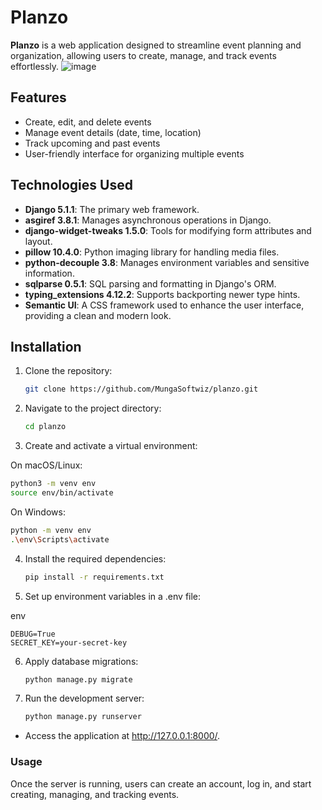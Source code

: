 # Planzo

**Planzo** is a web application designed to streamline event planning and organization, allowing users to create, manage, and track events effortlessly.
![image](https://github.com/user-attachments/assets/0fb20352-d3ca-418d-9cbd-275d57865a19)


## Features

- Create, edit, and delete events
- Manage event details (date, time, location)
- Track upcoming and past events
- User-friendly interface for organizing multiple events

## Technologies Used

- **Django 5.1.1**: The primary web framework.
- **asgiref 3.8.1**: Manages asynchronous operations in Django.
- **django-widget-tweaks 1.5.0**: Tools for modifying form attributes and layout.
- **pillow 10.4.0**: Python imaging library for handling media files.
- **python-decouple 3.8**: Manages environment variables and sensitive information.
- **sqlparse 0.5.1**: SQL parsing and formatting in Django's ORM.
- **typing_extensions 4.12.2**: Supports backporting newer type hints.
- **Semantic UI**: A CSS framework used to enhance the user interface, providing a clean and modern look.

## Installation

1. Clone the repository:
   ```bash
   git clone https://github.com/MungaSoftwiz/planzo.git
   ```

2. Navigate to the project directory:
   ```bash
   cd planzo
   ```

3. Create and activate a virtual environment:

On macOS/Linux:

   ```bash
   python3 -m venv env
   source env/bin/activate
   ```

On Windows:

   ```bash
   python -m venv env
   .\env\Scripts\activate
   ```

4. Install the required dependencies:

   ```bash
   pip install -r requirements.txt
   ```

5. Set up environment variables in a .env file:

env
   ```
   DEBUG=True
   SECRET_KEY=your-secret-key
   ```

6. Apply database migrations:

   ```bash
   python manage.py migrate
   ```

7. Run the development server:

   ```bash
   python manage.py runserver
   ```

- Access the application at http://127.0.0.1:8000/.

### Usage
Once the server is running, users can create an account, log in, and start creating, managing, and tracking events.
